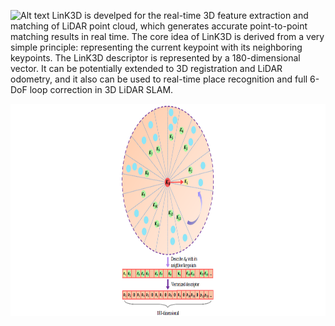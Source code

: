 
![Alt text](fig/LinK3D_video.gif)
LinK3D is develped for the real-time 3D feature extraction and matching of LiDAR point cloud, which generates accurate point-to-point matching results in real time. The core idea of LinK3D is derived from a very simple principle: representing the current keypoint with its neighboring keypoints. The LinK3D descriptor is represented by a 180-dimensional vector. It can be potentially extended to 3D registration and LiDAR odometry, and it also can be used to real-time place recognition and full 6-DoF loop correction in 3D LiDAR SLAM.

<div align=center><img width="1800" height="340" src="fig/coreIdea.png"/></div>



